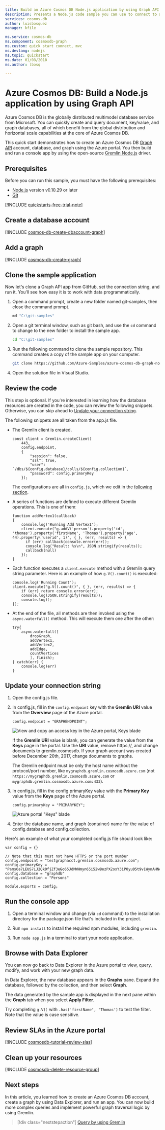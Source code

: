 ```yaml
---
title: Build an Azure Cosmos DB Node.js application by using Graph API | Microsoft Docs
description: Presents a Node.js code sample you can use to connect to and query Azure Cosmos DB
services: cosmos-db
author: luisbosquez
manager: kfile

ms.service: cosmos-db
ms.component: cosmosdb-graph
ms.custom: quick start connect, mvc
ms.devlang: nodejs
ms.topic: quickstart
ms.date: 01/08/2018
ms.author: lbosq

---
```

# Azure Cosmos DB: Build a Node.js application by using Graph API

Azure Cosmos DB is the globally distributed multimodel database service from Microsoft. You can quickly create and query document, key/value, and graph databases, all of which benefit from the global distribution and horizontal scale capabilities at the core of Azure Cosmos DB. 

This quick start demonstrates how to create an Azure Cosmos DB [Graph API](graph-introduction.md) account, database, and graph using the Azure portal. You then build and run a console app by using the open-source [Gremlin Node.js](https://www.npmjs.com/package/gremlin) driver.

## Prerequisites

Before you can run this sample, you must have the following prerequisites:
* [Node.js](https://nodejs.org/en/) version v0.10.29 or later
* [Git](http://git-scm.com/)

[!INCLUDE [quickstarts-free-trial-note](../../includes/quickstarts-free-trial-note.md)]

## Create a database account

[!INCLUDE [cosmos-db-create-dbaccount-graph](../../includes/cosmos-db-create-dbaccount-graph.md)]

## Add a graph

[!INCLUDE [cosmos-db-create-graph](../../includes/cosmos-db-create-graph.md)]

## Clone the sample application

Now let's clone a Graph API app from GitHub, set the connection string, and run it. You'll see how easy it is to work with data programmatically. 

1. Open a command prompt, create a new folder named git-samples, then close the command prompt.

    ```bash
    md "C:\git-samples"
    ```

2. Open a git terminal window, such as git bash, and use the `cd` command to change to the new folder to install the sample app.

    ```bash
    cd "C:\git-samples"
    ```

3. Run the following command to clone the sample repository. This command creates a copy of the sample app on your computer.

    ```bash
    git clone https://github.com/Azure-Samples/azure-cosmos-db-graph-nodejs-getting-started.git
    ```

3. Open the solution file in Visual Studio. 

## Review the code

This step is optional. If you're interested in learning how the database resources are created in the code, you can review the following snippets. Otherwise, you can skip ahead to [Update your connection string](#update-your-connection-string). 

The following snippets are all taken from the app.js file.

* The Gremlin client is created.

    ```nodejs
    const client = Gremlin.createClient(
        443, 
        config.endpoint, 
        { 
            "session": false, 
            "ssl": true, 
            "user": `/dbs/${config.database}/colls/${config.collection}`,
            "password": config.primaryKey
        });
    ```

  The configurations are all in `config.js`, which we edit in the [following section](#update-your-connection-string).

* A series of functions are defined to execute different Gremlin operations. This is one of them:

    ```nodejs
    function addVertex1(callback)
    {
        console.log('Running Add Vertex1'); 
        client.execute("g.addV('person').property('id', 'thomas').property('firstName', 'Thomas').property('age', 44).property('userid', 1)", { }, (err, results) => {
          if (err) callback(console.error(err));
          console.log("Result: %s\n", JSON.stringify(results));
          callback(null)
        });
    }
    ```

* Each function executes a `client.execute` method with a Gremlin query string parameter. Here is an example of how `g.V().count()` is executed:

    ```nodejs
    console.log('Running Count'); 
    client.execute("g.V().count()", { }, (err, results) => {
        if (err) return console.error(err);
        console.log(JSON.stringify(results));
        console.log();
    });
    ```

* At the end of the file, all methods are then invoked using the `async.waterfall()` method. This will execute them one after the other:

    ```nodejs
    try{
        async.waterfall([
            dropGraph,
            addVertex1,
            addVertex2,
            addEdge,
            countVertices
            ], finish);
    } catch(err) {
        console.log(err)
    }
    ```


## Update your connection string

1. Open the config.js file. 

2. In config.js, fill in the `config.endpoint` key with the **Gremlin URI** value from the **Overview** page of the Azure portal. 

    `config.endpoint = "GRAPHENDPOINT";`

    ![View and copy an access key in the Azure portal, Keys blade](./media/create-graph-nodejs/gremlin-uri.png)

   If the **Gremlin URI** value is blank, you can generate the value from the **Keys** page in the portal. Use the **URI** value, remove https://, and change documents to gremlin.cosmosdb. If your graph account was created before December 20th, 2017, change documents to graphs. 

   The Gremlin endpoint must be only the host name without the protocol/port number, like `mygraphdb.gremlin.cosmosdb.azure.com` (not `https://mygraphdb.gremlin.cosmosdb.azure.com` or `mygraphdb.gremlin.cosmosdb.azure.com:433`).

3. In config.js, fill in the config.primaryKey value with the **Primary Key** value from the **Keys** page of the Azure portal. 

    `config.primaryKey = "PRIMARYKEY";`

   ![Azure portal "Keys" blade](./media/create-graph-nodejs/keys.png)

4. Enter the database name, and graph (container) name for the value of config.database and config.collection. 

Here's an example of what your completed config.js file should look like:

```nodejs
var config = {}

// Note that this must not have HTTPS or the port number
config.endpoint = "testgraphacct.gremlin.cosmosdb.azure.com";
config.primaryKey = "Pams6e7LEUS7LJ2Qk0fjZf3eGo65JdMWHmyn65i52w8ozPX2oxY3iP0yu05t9v1WymAHNcMwPIqNAEv3XDFsEg==";
config.database = "graphdb"
config.collection = "Persons"

module.exports = config;
```

## Run the console app

1. Open a terminal window and change (via `cd` command) to the installation directory for the package.json file that's included in the project.

2. Run `npm install` to install the required npm modules, including `gremlin`.

3. Run `node app.js` in a terminal to start your node application.

## Browse with Data Explorer

You can now go back to Data Explorer in the Azure portal to view, query, modify, and work with your new graph data.

In Data Explorer, the new database appears in the **Graphs** pane. Expand the database, followed by the collection, and then select **Graph**.

The data generated by the sample app is displayed in the next pane within the **Graph** tab when you select **Apply Filter**.

Try completing `g.V()` with `.has('firstName', 'Thomas')` to test the filter. Note that the value is case sensitive.

## Review SLAs in the Azure portal

[!INCLUDE [cosmosdb-tutorial-review-slas](../../includes/cosmos-db-tutorial-review-slas.md)]

## Clean up your resources

[!INCLUDE [cosmosdb-delete-resource-group](../../includes/cosmos-db-delete-resource-group.md)]

## Next steps

In this article, you learned how to create an Azure Cosmos DB account, create a graph by using Data Explorer, and run an app. You can now build more complex queries and implement powerful graph traversal logic by using Gremlin. 

> [!div class="nextstepaction"]
> [Query by using Gremlin](tutorial-query-graph.md)

